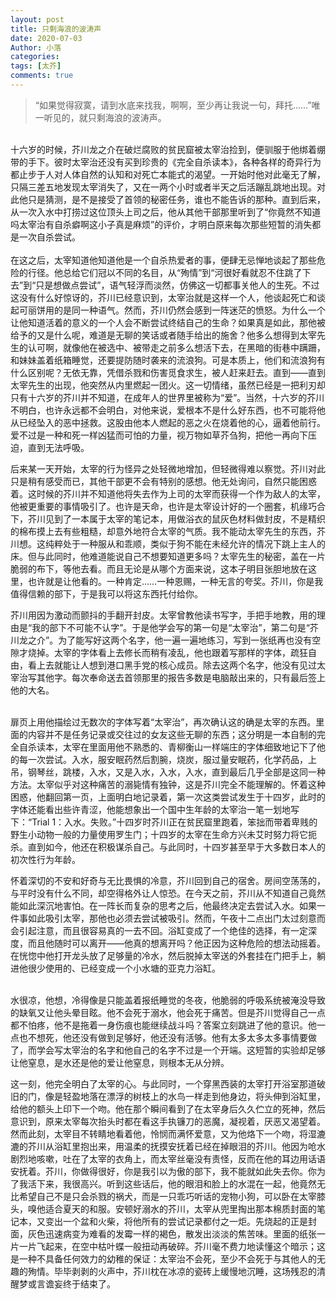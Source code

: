 ```yaml
---
layout: post
title: 只剩海浪的波涛声
date: 2020-07-03
Author: 小落
categories: 
tags: [太芥]
comments: true
--- 
```


>“如果觉得寂寞，请到水底来找我，啊啊，至少再让我说一句，拜托……”唯一听见的，就只剩海浪的波涛声。<br>

<br>
十六岁的时候，芥川龙之介在破烂腐败的贫民窟被太宰治捡到，便驯服于他绑着绷带的手下。彼时太宰治还没有买到珍贵的《完全自杀读本》，各种各样的奇异行为都止步于人对人体自然的认知和对死亡本能式的渴望。一开始时他对此毫无了解，只隔三差五地发现太宰消失了，又在一两个小时或者半天之后活蹦乱跳地出现。对此他只是猜测，是不是接受了首领的秘密任务，谁也不能告诉的那种。直到后来，从一次入水中打捞过这位顶头上司之后，他从其他干部那里听到了“你竟然不知道吗太宰治有自杀癖啊这小子真是麻烦”的评价，才明白原来每次那些短暂的消失都是一次自杀尝试。
<br><br>
在这之后，太宰知道他知道他是一个自杀热爱者的事，便肆无忌惮地谈起了那些危险的行径。他总给它们冠以不同的名目，从“殉情”到“河很好看就忍不住跳了下去”到“只是想做点尝试”，语气轻浮而淡然，仿佛这一切都事关他人的生死。不过这没有什么好惊讶的，芥川已经意识到，太宰治就是这样一个人，他谈起死亡和谈起可丽饼用的是同一种语气。然而，芥川仍然会感到一阵迷茫的愤怒。为什么一个让他知道活着的意义的一个人会不断尝试终结自己的生命？如果真是如此，那他被给予的又是什么呢，难道是无聊的笑话或者随手给出的施舍？他多么想得到太宰先生的认可啊，就像他在被选中、被带走之前多么想活下去，在黑暗的街巷中蹒跚，和妹妹盖着纸箱睡觉，还要提防随时袭来的流浪狗。可是本质上，他们和流浪狗有什么区别呢？无依无靠，凭借杀戮和伤害觅食求生，被人赶来赶去。直到——直到太宰先生的出现，他突然从内里燃起一团火。这一切情绪，虽然已经是一把利刃却只有十六岁的芥川并不知道，在成年人的世界里被称为“爱”。当然，十六岁的芥川不明白，也许永远都不会明白，对他来说，爱根本不是什么好东西，也不可能将他从已经坠入的恶中拯救。这股由他本人燃起的恶之火在烧着他的心，逼着他前行。爱不过是一种和死一样凶猛而可怕的力量，视万物如草芥刍狗，把他一再向下压迫，直到无法呼吸。
<br>

后来某一天开始，太宰的行为怪异之处轻微地增加，但轻微得难以察觉。芥川对此只是稍有感受而已，其他干部更不会有特别的感想。他无处询问，自然只能困惑着。这时候的芥川并不知道他将失去作为上司的太宰而获得一个作为敌人的太宰，他被更重要的事情吸引了。也许是天命，也许是太宰设计好的一个圈套，机缘巧合下，芥川见到了一本属于太宰的笔记本，用做浴衣的鼠灰色材料做封皮，不是精织的棉布摸上去有些粗糙，却意外地符合太宰的气质。我不能动太宰先生的东西，芥川想。这纯粹处于一种服从和乖顺，类似于狗不能在未经允许的情况下跳上主人的床。但与此同时，他难道能说自己不想要知道更多吗？太宰先生的秘密，盖在一片脆弱的布下，等他去看。而且无论是从哪个方面来说，这本子明目张胆地放在这里，也许就是让他看的。一种肯定……一种恩赐，一种无言的夸奖。芥川，你是我值得信赖的部下，于是我可以将这东西托付给你。
<br>

芥川用因为激动而颤抖的手翻开封皮。太宰曾教他读书写字，手把手地教，用的理由是“我的部下不可能不认字”。于是他学会写的第一句是“太宰治”，第二句是“芥川龙之介”。为了能写好这两个名字，他一遍一遍地练习，写到一张纸再也没有空隙才烧掉。太宰的字体看上去修长而稍有凌乱，他也跟着写那样的字体，疏狂自由，看上去就能让人想到港口黑手党的核心成员。除去这两个名字，他没有见过太宰治写其他字。每次奉命送去首领那里的报告多数是电脑敲出来的，只有最后签上他的大名。

<br>
扉页上用他描绘过无数次的字体写着“太宰治”，再次确认这的确是太宰的东西。里面的内容并不是任务记录或交往过的女友这些无聊的东西；这分明是一本自制的完全自杀读本，太宰在里面用他不熟悉的、青柳衡山一样端庄的字体细致地记下了他的每一次尝试。入水，服安眠药然后割腕，烧炭，服过量安眠药，化学药品，上吊，钢琴丝，跳楼，入水，又是入水，入水，入水，直到最后几乎全部是这同一种方法。太宰似乎对这种痛苦的溺毙情有独钟，这是芥川完全不能理解的。怀着这种困惑，他翻回第一页，上面明白地记录着，第一次这类尝试发生于十四岁，此时的字体还能看出些许青涩，他能想象出一个国中生年龄的太宰治一笔一划地写下：“Trial 1：入水。失败。”十四岁时芥川正在贫民窟里跑着，笨拙而带着卑贱的野生小动物一般的力量使用罗生门；十四岁的太宰在生命方兴未艾时努力将它扼杀。直到如今，他还在积极谋杀自己。与此同时，十四岁甚至早于大多数日本人的初次性行为年龄。
<br>


怀着深切的不安和好奇与无比畏惧的冷意，芥川回到自己的宿舍。房间空荡荡的，与平时没有什么不同，却空得格外让人惊恐。在今天之前，芥川从不知道自己竟然能如此深沉地害怕。在一阵长而复杂的思考之后，他最终决定去尝试入水。如果一件事如此吸引太宰，那他也必须去尝试被吸引。然而，午夜十二点出门太过刻意而会引起注意，而且很容易真的一去不回。浴缸变成了一个绝佳的选择，有一定深度，而且他随时可以离开——他真的想离开吗？他正因为这种危险的想法动摇着。在恍惚中他打开龙头放了足够量的冷水，然后脱掉太宰送的外套挂在门把手上，躺进他很少使用的、已经变成一个小水塘的亚克力浴缸。


<br>
水很凉，他想，冷得像是只能盖着报纸睡觉的冬夜，他脆弱的呼吸系统被淹没导致的缺氧又让他头晕目眩。他不会死于溺水，他会死于痛苦。但是芥川觉得自己一点都不怕疼，他不是拖着一身伤痕也能继续战斗吗？答案立刻跳进了他的意识。他一点也不想死，他还没有做到足够好，他还没有活够。他有太多太多太多事情要做了，而学会写太宰治的名字和他自己的名字不过是一个开端。这短暂的实验却足够让他窒息，是水还是他的爱让他窒息，则根本无从分辨。

<br>

这一刻，他完全明白了太宰的心。与此同时，一个穿黑西装的太宰打开浴室那道破旧的门，像是轻盈地落在漂浮的树枝上的水鸟一样走到他身边，将头伸到浴缸里，给他的额头上印下一个吻。他在那个瞬间看到了在太宰身后久久伫立的死神，然后意识到，原来太宰每次抬头时都在看这手执镰刀的恶魔，凝视着，厌恶又渴望着。然而此刻，太宰目不转睛地看着他，怜悯而满怀爱意，又为他烙下一个吻，将湿漉漉的芥川从浴缸里抱出来，用温柔的抚摸安抚着已经在掉眼泪的芥川。他因为呛水剧烈地咳嗽，吐在了太宰的衣角上，而太宰丝毫没有责怪，反而在他的耳边用话语安抚着。芥川，你做得很好，你是我引以为傲的部下，我不能就如此失去你。你为了我活下来，我很高兴。听到这些话后，他的眼泪和脸上的水混在一起，他竟然无比希望自己不是只会杀戮的祸犬，而是一只乖巧听话的宠物小狗，可以卧在太宰膝头，嗅他适合夏天的和服。安顿好溺水的芥川，太宰从兜里掏出那本棉质封面的笔记本，又变出一个盆和火柴，将他所有的尝试记录都付之一炬。先烧起的正是封面，灰色迅速病变为难看的发霉一样的褐色，散发出淡淡的焦苦味。里面的纸张一片一片飞起来，在空中枯叶蝶一般扭动再破碎。芥川毫不费力地读懂这个暗示；这是一种不具备任何效力的幼稚的保证：太宰治不会死，至少不会死于与其他人的无趣的殉情。毕毕剥剥的火声中，芥川枕在冰凉的瓷砖上缓慢地沉睡，这场残忍的清醒梦或言谵妄终于结束了。

<br>
